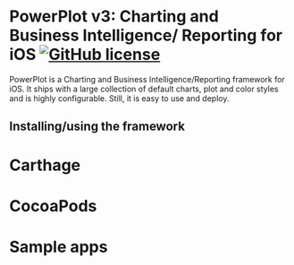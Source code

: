 # PowerPlot v3: Charting and Business Intelligence/ Reporting for iOS [![GitHub license](https://img.shields.io/badge/license-MIT-lightgrey.svg)](https://raw.githubusercontent.com/Carthage/Carthage/master/LICENSE.md)

PowerPlot is a Charting and Business Intelligence/Reporting framework
for iOS. It ships with a large collection of default charts, plot and
color styles and is highly configurable. Still, it is easy to use and
deploy.

## Installing/using the framework

# Carthage

# CocoaPods

# Sample apps

